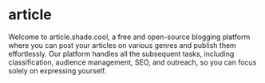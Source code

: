 # article
Welcome to article.shade.cool, a free and open-source blogging platform where you can post your articles on various genres and publish them effortlessly. Our platform handles all the subsequent tasks, including classification, audience management, SEO, and outreach, so you can focus solely on expressing yourself.
